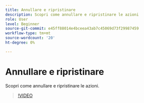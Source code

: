 ```yaml
---
title: Annullare e ripristinare
description: Scopri come annullare e ripristinare le azioni
role: User
level: Beginner
source-git-commit: e45ff88014e4bceea43ab7c45069d73f29987459
workflow-type: tm+mt
source-wordcount: '20'
ht-degree: 0%

---
```


# Annullare e ripristinare

Scopri come annullare e ripristinare le azioni.

>[!VIDEO](https://video.tv.adobe.com/v/3420216?quality=12&learn=on&hidetitle=true)
